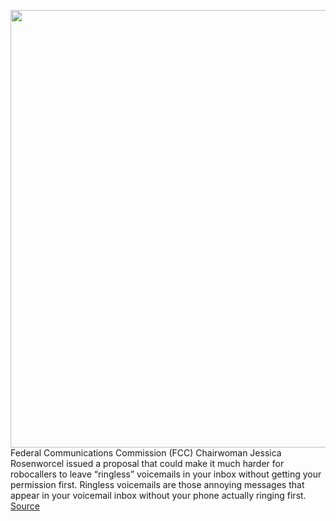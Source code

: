 <img src='https://cdn.vox-cdn.com/thumbor/KbJvg51-Y0t-fpi9E29DYDExbKg=/0x0:2040x1360/1200x800/filters:focal(857x517:1183x843)/cdn.vox-cdn.com/uploads/chorus_image/image/70464185/DSCF2964.0.jpg' width='700px' /><br/>
Federal Communications Commission (FCC) Chairwoman Jessica Rosenworcel issued a proposal that could make it much harder for robocallers to leave “ringless” voicemails in your inbox without getting your permission first. Ringless voicemails are those annoying messages that appear in your voicemail inbox without your phone actually ringing first.
<a href='https://www.theverge.com/2022/2/2/22914695/fcc-proposal-ringless-voicemail-robocalls-scam'> Source <a/>